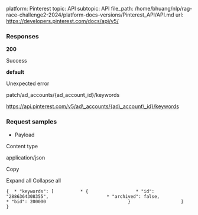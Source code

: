 platform: Pinterest
topic: API
subtopic: API
file_path: /home/bhuang/nlp/rag-race-challenge2-2024/platform-docs-versions/Pinterest_API/API.md
url: https://developers.pinterest.com/docs/api/v5/

### Responses

**200**

Success

**default**

Unexpected error

patch/ad\_accounts/{ad\_account\_id}/keywords

https://api.pinterest.com/v5/ad\_accounts/{ad\_account\_id}/keywords

### Request samples

* Payload

Content type

application/json

Copy

Expand all Collapse all

`{  * "keywords": [          * {                  * "id": "2886364308355",                      * "archived": false,                      * "bid": 200000                               }                   ]       }`